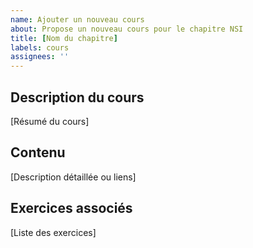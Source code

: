 ```yaml
---
name: Ajouter un nouveau cours
about: Propose un nouveau cours pour le chapitre NSI
title: [Nom du chapitre]
labels: cours
assignees: ''
---
```


## Description du cours
[Résumé du cours]

## Contenu
[Description détaillée ou liens]

## Exercices associés
[Liste des exercices]
